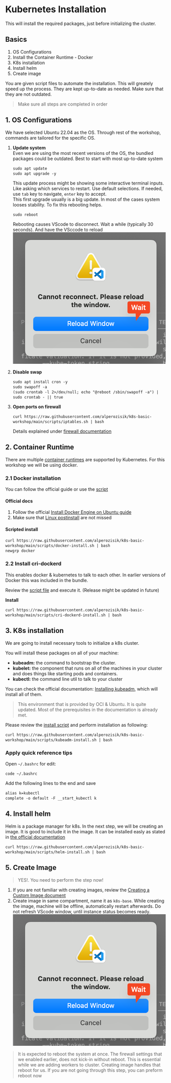 # Kubernetes Installation
This will install the required packages, just before initializing the cluster.

## Basics
1. OS Configurations
2. Install the Container Runtime - Docker
3. K8s installation
4. Install helm
5. Create image

You are given script files to automate the installation. This will greately speed up the process. They are kept up-to-date as needed. Make sure that they are not outdated.

> Make sure all steps are completed in order

## 1. OS Configurations
We have selected Ubuntu 22.04 as the OS. Through rest of the workshop, commands are tailored for the specific OS.
1. **Update system**  
    Even we are using the most recent versions of the OS, the bundled packages could be outdated. Best to start with most up-to-date system
    ```shell
    sudo apt update
    sudo apt upgrade -y
    ```
    This update process might be showing some interactive terminal inputs. Like asking which services to restart. Use default selections. If needed, use `tab` key to navigate, `enter` key to accept.  
    This first upgrade usually is a big update. In most of the cases system looses stability. To fix this rebooting helps.
    ```shell
    sudo reboot
    ```
    Rebooting causes VScode to disconnect. Wait a while (typically 30 seconds). And have the VSccode to reload ![](./images/scr-12.png)

2. **Disable swap**
    ```shell
    sudo apt install cron -y
    sudo swapoff -a
    (sudo crontab -l 2>/dev/null; echo "@reboot /sbin/swapoff -a") | sudo crontab - || true
    ```
3. **Open ports on firewall**  
    ```shell
    curl https://raw.githubusercontent.com/alperozisik/k8s-basic-workshop/main/scripts/iptables.sh | bash
    ```
    Details explained under [firewall documentation](./firewall.md)
## 2. Container Runtime
There are multiple [container runtimes](https://kubernetes.io/docs/setup/production-environment/container-runtimes/) are supported by Kubernetes. For this workshop we will be using docker.

### 2.1 Docker installation

You can follow the official guide or use the [script](../scripts/docker-install.sh)

#### Official docs
1. Follow the official [Install Docker Engine on Ubuntu guide](https://docs.docker.com/engine/install/ubuntu/)
2. Make sure that [Linux postinstall](https://docs.docker.com/engine/install/linux-postinstall/) are not missed

#### Scripted install
```shell
curl https://raw.githubusercontent.com/alperozisik/k8s-basic-workshop/main/scripts/docker-install.sh | bash
newgrp docker
```

### 2.2 Install cri-dockerd
This enables docker & kubernetes to talk to each other. In earlier versions of Docker this was included in the bundle.

Review the [script file](../scripts/cri-dockerd-install.sh) and execute it. (Release might be updated in future)

**Install**
```shell
curl https://raw.githubusercontent.com/alperozisik/k8s-basic-workshop/main/scripts/cri-dockerd-install.sh | bash
```

## 3. K8s installation
We are going to install necessary tools to initialize a k8s cluster.

You will install these packages on all of your machine:
- **kubeadm:** the command to bootstrap the cluster.
- **kubelet:** the component that runs on all of the machines in your cluster and does things like starting pods and containers.
- **kubectl:** the command line util to talk to your cluster

You can check the official documentation: [Installing kubeadm](https://kubernetes.io/docs/setup/production-environment/tools/kubeadm/install-kubeadm/#installing-runtime), which will install all of them.

> This environment that is provided by OCI & Ubuntu. It is quite updated. Most of the prerequisites in the documentation is already met.

Please review the [install script](../scripts/kubeadm-install.sh) and perform installation as following:
```shell
curl https://raw.githubusercontent.com/alperozisik/k8s-basic-workshop/main/scripts/kubeadm-install.sh | bash
```

### Apply quick reference tips
Open `~/.bashrc` for edit:
```shell
code ~/.bashrc
```
Add the following lines to the end and save
```shell
alias k=kubectl
complete -o default -F __start_kubectl k
```

## 4. Install helm
Helm is a package manager for k8s. In the next step, we will be creating an image. It is good to include it in the image.
It can be installed easly as stated in [the official documentation](https://helm.sh/docs/intro/install/#from-apt-debianubuntu)
```shell
curl https://raw.githubusercontent.com/alperozisik/k8s-basic-workshop/main/scripts/helm-install.sh | bash
```

## 5. Create Image
> YES!. You need to perform the step now!

1. If you are not familiar with creating images, review the [Creating a Custom Image document](https://docs.oracle.com/en-us/iaas/secure-desktops/create-custom-image.htm)
2. Create image in same compartment, name it as `k8s-base`. While creating the image, machine will be offline, automatically restart afterwards. Do not refresh VScode window, until instance status becomes ready. ![](./images/scr-12.png)

> It is expected to reboot the system at once. The firewall settings that we enabled earlier, does not kick-in without reboot. This is essential while we are adding workers to cluster. Creating image handles that reboot for us. If you are not going through this step, you can preform reboot now